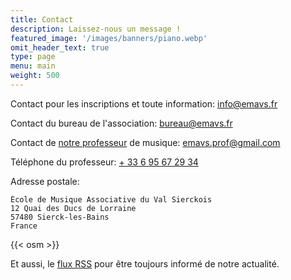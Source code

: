 ```yaml
---
title: Contact
description: Laissez-nous un message !
featured_image: '/images/banners/piano.webp'
omit_header_text: true
type: page
menu: main
weight: 500
---
```


Contact pour les inscriptions et toute information: info@emavs.fr

Contact du bureau de l'association: bureau@emavs.fr

Contact de [notre professeur](https://www.facebook.com/emmanuelle.emavs)
de musique: emavs.prof@gmail.com

Téléphone du professeur: [+ 33 6 95 67 29 34](tel:+33695672934)

Adresse postale:

    École de Musique Associative du Val Sierckois
    12 Quai des Ducs de Lorraine
    57480 Sierck-les-Bains
    France

{{< osm >}}


Et aussi, le [flux RSS](/post/index.xml) pour être toujours informé de notre actualité.

